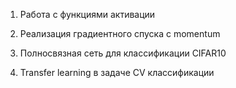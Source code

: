 1) Работа с функциями активации <p>
2) Реализация градиентного спуска с momentum<p>
3) Полносвязная сеть для классификации CIFAR10<p>
4) Transfer learning в задаче CV классификации
